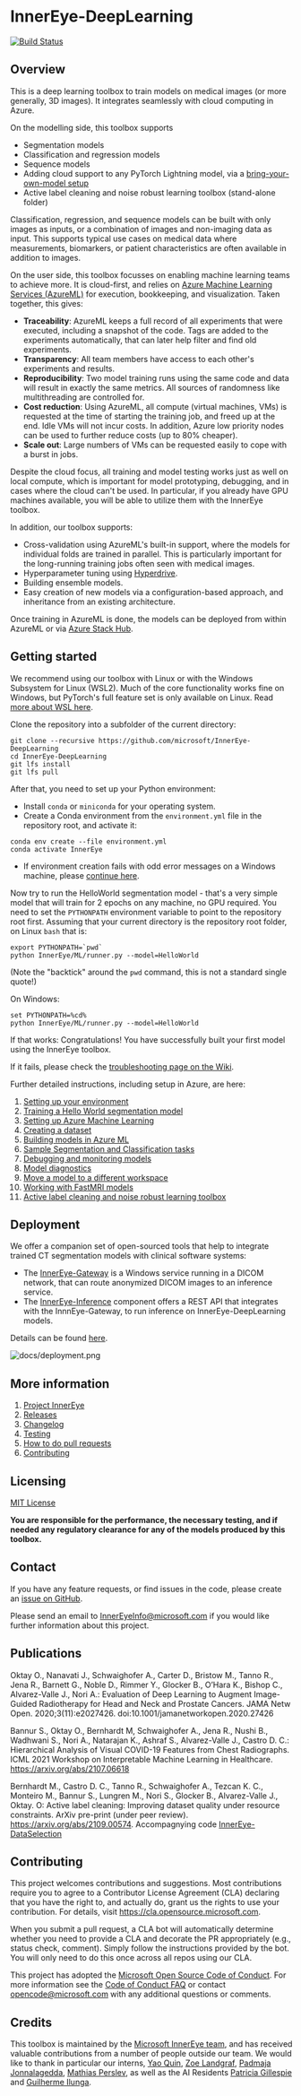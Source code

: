 # InnerEye-DeepLearning

[![Build Status](https://innereye.visualstudio.com/InnerEye/_apis/build/status/InnerEye-DeepLearning/InnerEye-DeepLearning-PR?branchName=main)](https://innereye.visualstudio.com/InnerEye/_build?definitionId=112&branchName=main)

## Overview

This is a deep learning toolbox to train models on medical images (or more generally, 3D images). 
It integrates seamlessly with cloud computing in Azure.
 
On the modelling side, this toolbox supports 
- Segmentation models
- Classification and regression models
- Sequence models
- Adding cloud support to any PyTorch Lightning model, via a [bring-your-own-model setup](docs/bring_your_own_model.md) 
- Active label cleaning and noise robust learning toolbox (stand-alone folder)

Classification, regression, and sequence models can be built with only images as inputs, or a combination of images
and non-imaging data as input. This supports typical use cases on medical data where measurements, biomarkers, 
or patient characteristics are often available in addition to images.

On the user side, this toolbox focusses on enabling machine learning teams to achieve more. It is cloud-first, and
relies on [Azure Machine Learning Services (AzureML)](https://docs.microsoft.com/en-gb/azure/machine-learning/) for execution,
bookkeeping, and visualization. Taken together, this gives:
- **Traceability**: AzureML keeps a full record of all experiments that were executed, including a snapshot of
the code. Tags are added to the experiments automatically, that can later help filter and find old experiments.
- **Transparency**: All team members have access to each other's experiments and results.
- **Reproducibility**: Two model training runs using the same code and data will result in exactly the same metrics. All
 sources of randomness like multithreading are controlled for.
- **Cost reduction**: Using AzureML, all compute (virtual machines, VMs) is requested at the time of starting the 
training job, and freed up at the end. Idle VMs will not incur costs. In addition, Azure low priority 
nodes can be used to further reduce costs (up to 80% cheaper).
- **Scale out**: Large numbers of VMs can be requested easily to cope with a burst in jobs.

Despite the cloud focus, all training and model testing works just as well on local compute, which is important for
model prototyping, debugging, and in cases where the cloud can't be used. In particular, if you already have GPU
machines available, you will be able to utilize them with the InnerEye toolbox.

In addition, our toolbox supports:
 - Cross-validation using AzureML's built-in support, where the models for 
individual folds are trained in parallel. This is particularly important for the long-running training jobs
often seen with medical images. 
- Hyperparameter tuning using
[Hyperdrive](https://docs.microsoft.com/en-us/azure/machine-learning/how-to-tune-hyperparameters).
- Building ensemble models.
- Easy creation of new models via a configuration-based approach, and inheritance from an existing
architecture.
 
Once training in AzureML is done, the models can be deployed from within AzureML or via 
[Azure Stack Hub](https://azure.microsoft.com/en-us/products/azure-stack/hub/).


## Getting started

We recommend using our toolbox with Linux or with the Windows Subsystem for Linux (WSL2). Much of the core 
functionality works fine on Windows, but PyTorch's full feature set is only available on Linux. Read [more about
WSL here](docs/WSL.md).

Clone the repository into a subfolder of the current directory:
```shell script
git clone --recursive https://github.com/microsoft/InnerEye-DeepLearning
cd InnerEye-DeepLearning
git lfs install
git lfs pull
```
After that, you need to set up your Python environment:
- Install `conda` or `miniconda` for your operating system. 
- Create a Conda environment from the `environment.yml` file in the repository root, and activate it:
```shell script
conda env create --file environment.yml
conda activate InnerEye
``` 
- If environment creation fails with odd error messages on a Windows machine, please [continue here](docs/WSL.md).

Now try to run the HelloWorld segmentation model - that's a very simple model that will train for 2 epochs on any
machine, no GPU required. You need to set the `PYTHONPATH` environment variable to point to the repository root first. 
Assuming that your current directory is the repository root folder, on Linux `bash` that is: 
```shell script
export PYTHONPATH=`pwd`
python InnerEye/ML/runner.py --model=HelloWorld
```
(Note the "backtick" around the `pwd` command, this is not a standard single quote!)

On Windows:
```shell script
set PYTHONPATH=%cd%
python InnerEye/ML/runner.py --model=HelloWorld
```

If that works: Congratulations! You have successfully built your first model using the InnerEye toolbox.

If it fails, please check the 
[troubleshooting page on the Wiki](https://github.com/microsoft/InnerEye-DeepLearning/wiki/Issues-with-code-setup-and-the-HelloWorld-model).

Further detailed instructions, including setup in Azure, are here:
1. [Setting up your environment](docs/environment.md)
1. [Training a Hello World segmentation model](docs/hello_world_model.md)
1. [Setting up Azure Machine Learning](docs/setting_up_aml.md)
1. [Creating a dataset](docs/creating_dataset.md)
1. [Building models in Azure ML](docs/building_models.md)
1. [Sample Segmentation and Classification tasks](docs/sample_tasks.md)
1. [Debugging and monitoring models](docs/debugging_and_monitoring.md)
1. [Model diagnostics](docs/model_diagnostics.md)
1. [Move a model to a different workspace](docs/move_model.md)   
1. [Working with FastMRI models](docs/fastmri.md)
1. [Active label cleaning and noise robust learning toolbox](InnerEye-DataSelection/README.md)

## Deployment
We offer a companion set of open-sourced tools that help to integrate trained CT segmentation models with clinical
software systems:
- The [InnerEye-Gateway](https://github.com/microsoft/InnerEye-Gateway) is a Windows service running in a DICOM network,
that can route anonymized DICOM images to an inference service.
- The [InnerEye-Inference](https://github.com/microsoft/InnerEye-Inference) component offers a REST API that integrates
with the InnnEye-Gateway, to run inference on InnerEye-DeepLearning models.

Details can be found [here](docs/deploy_on_aml.md).

![docs/deployment.png](docs/deployment.png)

## More information

1. [Project InnerEye](https://www.microsoft.com/en-us/research/project/medical-image-analysis/)
1. [Releases](docs/releases.md)
1. [Changelog](CHANGELOG.md)
1. [Testing](docs/testing.md)
1. [How to do pull requests](docs/pull_requests.md)
1. [Contributing](docs/contributing.md)

## Licensing

[MIT License](LICENSE)

**You are responsible for the performance, the necessary testing, and if needed any regulatory clearance for
 any of the models produced by this toolbox.**

## Contact

If you have any feature requests, or find issues in the code, please create an 
[issue on GitHub](https://github.com/microsoft/InnerEye-DeepLearning/issues).

Please send an email to InnerEyeInfo@microsoft.com if you would like further information about this project. 

## Publications

Oktay O., Nanavati J., Schwaighofer A., Carter D., Bristow M., Tanno R., Jena R., Barnett G., Noble D., Rimmer Y., Glocker B., O’Hara K., Bishop C., Alvarez-Valle J., Nori A.: Evaluation of Deep Learning to Augment Image-Guided Radiotherapy for Head and Neck and Prostate Cancers. JAMA Netw Open. 2020;3(11):e2027426. doi:10.1001/jamanetworkopen.2020.27426

Bannur S., Oktay O., Bernhardt M, Schwaighofer A., Jena R., Nushi B., Wadhwani S., Nori A., Natarajan K., Ashraf S., Alvarez-Valle J., Castro D. C.: Hierarchical Analysis of Visual COVID-19 Features from Chest Radiographs. ICML 2021 Workshop on Interpretable Machine Learning in Healthcare. https://arxiv.org/abs/2107.06618

Bernhardt M., Castro D. C., Tanno R., Schwaighofer A., Tezcan K. C., Monteiro M., Bannur S., Lungren M., Nori S., Glocker B., Alvarez-Valle J., Oktay. O: Active label cleaning: Improving dataset quality under resource constraints. ArXiv pre-print (under peer review). https://arxiv.org/abs/2109.00574. Accompagnying code [InnerEye-DataSelection](InnerEye-DataSelection/README.md)

## Contributing

This project welcomes contributions and suggestions.  Most contributions require you to agree to a
Contributor License Agreement (CLA) declaring that you have the right to, and actually do, grant us
the rights to use your contribution. For details, visit https://cla.opensource.microsoft.com.

When you submit a pull request, a CLA bot will automatically determine whether you need to provide
a CLA and decorate the PR appropriately (e.g., status check, comment). Simply follow the instructions
provided by the bot. You will only need to do this once across all repos using our CLA.

This project has adopted the [Microsoft Open Source Code of Conduct](https://opensource.microsoft.com/codeofconduct/).
For more information see the [Code of Conduct FAQ](https://opensource.microsoft.com/codeofconduct/faq/) or
contact [opencode@microsoft.com](mailto:opencode@microsoft.com) with any additional questions or comments.


## Credits

This toolbox is maintained by the 
[Microsoft InnerEye team](https://www.microsoft.com/en-us/research/project/medical-image-analysis/), 
and has received valuable contributions from a number
of people outside our team. We would like to thank in particular our interns, 
[Yao Quin](http://cseweb.ucsd.edu/~yaq007/), [Zoe Landgraf](https://www.linkedin.com/in/zoe-landgraf-a2212293),
[Padmaja Jonnalagedda](https://www.linkedin.com/in/jspadmaja/),
[Mathias Perslev](https://github.com/perslev), as well as the AI Residents 
[Patricia Gillespie](https://www.microsoft.com/en-us/research/people/t-pagill/) and
[Guilherme Ilunga](https://gilunga.github.io/).
